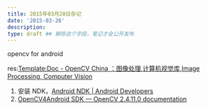 ```yaml
---
title: 2015年03月28日杂记
date: '2015-03-28'
description:
type: draft ## 移除这个字段，笔记才会公开发布
---
```



opencv for android

res:[Template:Doc - OpenCV China ：图像处理,计算机视觉库,Image Processing, Computer Vision](http://wiki.opencv.org.cn/index.php/Template:Doc)


1. 安装 NDK，[Android NDK | Android Developers](https://developer.android.com/tools/sdk/ndk/index.html#Installing)
2. [OpenCV4Android SDK — OpenCV 2.4.11.0 documentation](http://docs.opencv.org/doc/tutorials/introduction/android_binary_package/O4A_SDK.html)



